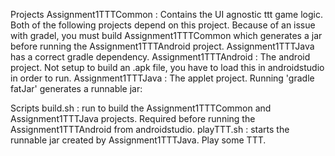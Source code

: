 Projects
Assignment1TTTCommon : Contains the UI agnostic ttt game logic.  Both of the following projects depend on this project.  Because of an issue with gradel, you must build Assignment1TTTCommon which generates a jar before running the Assignment1TTTAndroid project.  Assignment1TTTJava has a correct gradle dependency.
Assignment1TTTAndroid : The android project.  Not setup to build an .apk file, you have to load this in androidstudio in order to run.
Assignment1TTTJava : The applet project.  Running 'gradle fatJar' generates a runnable jar: 

Scripts
build.sh : run to build the Assignment1TTTCommon and Assignment1TTTJava projects.  Required before running the Assignment1TTTAndroid from androidstudio.
playTTT.sh : starts the runnable jar created by Assignment1TTTJava.  Play some TTT.
